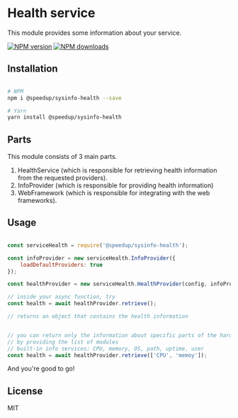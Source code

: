 # Health service

This module provides some information about your service.

[![NPM version][npm-image]][npm-url]
[![NPM downloads][downloads-image]][downloads-url]

## Installation

```sh

# NPM
npm i @speedup/sysinfo-health --save

# Yarn
yarn install @speedup/sysinfo-health

```

## Parts

This module consists of 3 main parts.

1. HealthService (which is responsible for retrieving health information from the requested providers).
2. InfoProvider (which is responsible for providing health information)
3. WebFramework (which is responsible for integrating with the web frameworks).

## Usage

```js

const serviceHealth = require('@speedup/sysinfo-health');

const infoProvider = new serviceHealth.InfoProvider({
    loadDefaultProviders: true
});

const healthProvider = new serviceHealth.HealthProvider(config, infoProvider);

// inside your async function, try
const health = await healthProvider.retrieve();

// returns an object that contains the health information


// you can return only the information about specific parts of the hardware/software
// by providing the list of modules
// built-in info services: CPU, memory, OS, path, uptime, user
const health = await healthProvider.retrieve(['CPU', 'memoy']);

```

And you're good to go!

## License

MIT

[npm-image]: https://img.shields.io/npm/v/@speedup/sysinfo-health.svg?color=orange
[npm-url]: https://npmjs.org/package/@speedup/sysinfo-health
[downloads-image]: https://img.shields.io/npm/dt/@speedup/sysinfo-health.svg
[downloads-url]: https://npmjs.org/package/@speedup/sysinfo-health